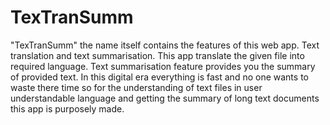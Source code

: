 # TexTranSumm
"TexTranSumm" the name itself contains the features of this web app. Text translation and text summarisation. This app translate the given file into required language. Text summarisation feature provides you the summary of provided text. In this digital era everything is fast and no one wants to waste there time so for the understanding of text files in user understandable language and getting the summary of long text documents this app is purposely made.
